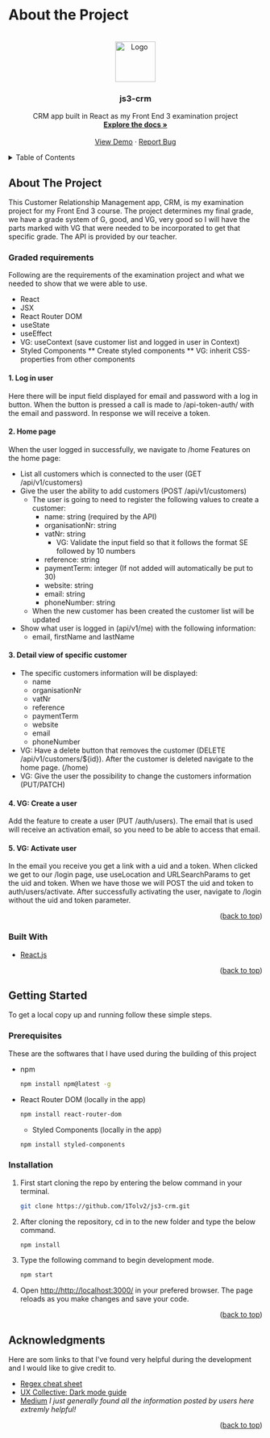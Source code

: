 # About the Project

<div id="top"></div>

<!-- PROJECT LOGO -->
<br />
<div align="center">
  <a href="https://github.com/1Tolv2/js3-crm">
    <img src="https://upload.wikimedia.org/wikipedia/commons/a/a7/React-icon.svg" alt="Logo" width="80" height="80">
  </a>

<h3 align="center">js3-crm</h3>

  <p align="center">
    CRM app built in React as my Front End 3 examination project
    <br />
    <a href="https://github.com/1Tolv2/js3-crm"><strong>Explore the docs »</strong></a>
    <br />
    <br />
    <a href="https://github.com/1Tolv2/js3-crm">View Demo</a>
    ·
    <a href="https://github.com/1Tolv2/js3-crm/issues">Report Bug</a>
  </p>
</div>



<!-- TABLE OF CONTENTS -->
<details>
  <summary>Table of Contents</summary>
  <ol>
    <li>
      <a href="#about-the-project">About The Project</a>
      <ul>
	<li><a href="#graded-requirements">Graded requirements<a>
        <li><a href="#built-with">Built With</a></li>
      </ul>
    </li>
    <li>
      <a href="#getting-started">Getting Started</a>
      <ul>
        <li><a href="#prerequisites">Prerequisites</a></li>
        <li><a href="#installation">Installation</a></li>
      </ul>
    </li>
    <li><a href="#acknowledgments">Acknowledgments</a></li>
  </ol>
</details>



<!-- ABOUT THE PROJECT -->
## About The Project

This Customer Relationship Management app, CRM, is my examination project for my Front End 3 course.
The project determines my final grade, we have a grade system of G, good, and VG, very good so I will have the parts marked with VG that were needed to be incorporated to get that specific grade. The API is provided by our teacher.

### Graded requirements

Following are the requirements of the examination project and what we needed to show that we were able to use.
* React
* JSX
* React Router DOM
* useState
* useEffect
* VG: useContext (save customer list and logged in user in Context)
* Styled Components
** Create styled components
** VG: inherit CSS-properties from other components

#### 1. Log in user
Here there will be input field displayed for email and password with a log in button. When the button is pressed a call is
made to /api-token-auth/ with the email and password. In response we will receive a token.

#### 2. Home page
When the user logged in successfully, we navigate to /home
Features on the home page:
* List all customers which is connected to the user (GET /api/v1/customers)
* Give the user the ability to add customers (POST /api/v1/customers)
  - The user is going to need to register the following values to create a customer:
    - name: string (required by the API)
    - organisationNr: string
    - vatNr: string
      - VG: Validate the input field so that it follows the format SE followed by 10 numbers
    - reference: string
    - paymentTerm: integer (If not added will automatically be put to 30)
    - website: string
    - email: string
    - phoneNumber: string
  - When the new customer has been created the customer list will be updated
* Show what user is logged in (api/v1/me) with the following information:
  - email, firstName and lastName

#### 3. Detail view of specific customer
* The specific customers information will be displayed:
  - name
  - organisationNr
  - vatNr
  - reference
  - paymentTerm
  - website
  - email
  - phoneNumber
* VG: Have a delete button that removes the customer (DELETE /api/v1/customers/${id}). After the customer is deleted navigate to the home page. (/home)
* VG: Give the user the possibility to change the customers information (PUT/PATCH)

#### 4. VG: Create a user
Add the feature to create a user (PUT /auth/users).
The email that is used will receive an activation email, so you need to be able to access that email.

#### 5. VG: Activate user
In the email you receive you get a link with a uid and a token. When clicked we get to our /login page, use useLocation and URLSearchParams to get the uid and token.
When we have those we will POST the uid and token to auth/users/activate.
After successfully activating the user, navigate to /login without the uid and token parameter.


<p align="right">(<a href="#top">back to top</a>)</p>



### Built With

* [React.js](https://reactjs.org/)


<p align="right">(<a href="#top">back to top</a>)</p>



<!-- GETTING STARTED -->
## Getting Started

To get a local copy up and running follow these simple steps.

### Prerequisites

These are the softwares that I have used during the building of this project
* npm
  ```sh
  npm install npm@latest -g
  ```
* React Router DOM (locally in the app)
  ```sh
  npm install react-router-dom
  ```
  * Styled Components (locally in the app)
  ```sh
  npm install styled-components
  ```

### Installation
 
1. First start cloning the repo by entering the below command in your terminal.
   ```sh
   git clone https://github.com/1Tolv2/js3-crm.git
   ```
2. After cloning the repository, cd in to the new folder and type the below command.
   ```sh
   npm install
   ```
3. Type the following command to begin development mode.
   ```sh
   npm start
   ```
4. Open <a href="http://http://localhost:3000/">http://http://localhost:3000/</a> in your prefered browser.
The page reloads as you make changes and save your code.

<p align="right">(<a href="#top">back to top</a>)</p>


<!-- ACKNOWLEDGMENTS -->
## Acknowledgments

Here are som links to that I've found very helpful during the development and I would like to give credit to.

* [Regex cheat sheet](https://www.rexegg.com/regex-quickstart.html)
* [UX Collective: Dark mode guide](https://uxdesign.cc/dark-mode-ui-design-the-definitive-guide-part-1-color-53dcfaea5129)
* [Medium](https://medium.com/) *I just generally found all the information posted by users here extremly helpful!*

<p align="right">(<a href="#top">back to top</a>)</p>



<!-- MARKDOWN LINKS & IMAGES -->
<!-- https://www.markdownguide.org/basic-syntax/#reference-style-links -->
[contributors-shield]: https://img.shields.io/github/contributors/1Tolv2/js3-crm.svg?style=for-the-badge
[contributors-url]: https://github.com/1Tolv2/js3-crm/graphs/contributors
[forks-shield]: https://img.shields.io/github/forks/1Tolv2/js3-crm.svg?style=for-the-badge
[forks-url]: https://github.com/1Tolv2/js3-crm/network/members
[stars-shield]: https://img.shields.io/github/stars/1Tolv2/js3-crm.svg?style=for-the-badge
[stars-url]: https://github.com/1Tolv2/js3-crm/stargazers
[issues-shield]: https://img.shields.io/github/issues/1Tolv2/js3-crm.svg?style=for-the-badge
[issues-url]: https://github.com/1Tolv2/js3-crm/issues
[license-shield]: https://img.shields.io/github/license/1Tolv2/js3-crm.svg?style=for-the-badge
[license-url]: https://github.com/1Tolv2/js3-crm/blob/master/LICENSE.txt
[linkedin-shield]: https://img.shields.io/badge/-LinkedIn-black.svg?style=for-the-badge&logo=linkedin&colorB=555
[linkedin-url]: https://www.linkedin.com/in/sofia-johnsson-s-856308188/
[product-screenshot]: images/screenshot.png

